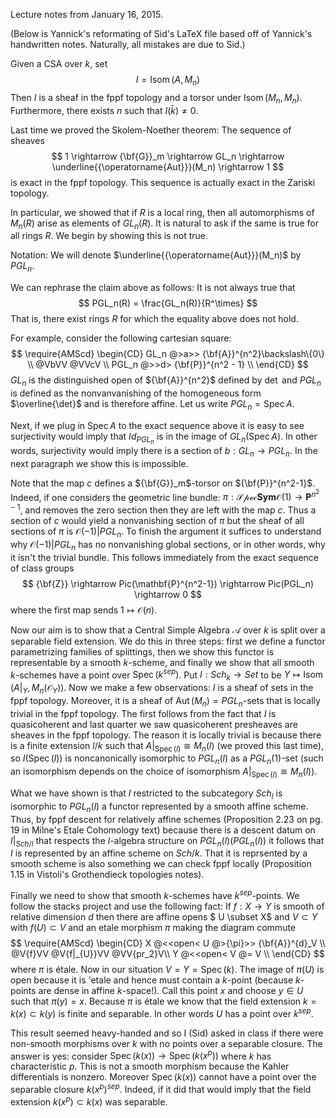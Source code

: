 Lecture notes from January 16, 2015.

(Below is Yannick's reformating of Sid's LaTeX file based off of Yannick's handwritten notes.  Naturally, all mistakes are due to Sid.)

Given a CSA over $k$, set
$$
I = {\operatorname{Isom}}(A, M_n)
$$
Then $I$ is a sheaf in the fppf topology and a torsor under ${\operatorname{Isom}}(M_n, M_n)$.  Furthermore, there exists $n$ such that $I(\bar{k}) \neq 0$.

Last time we proved the Skolem-Noether theorem: The sequence of sheaves
$$
1 \rightarrow {\bf{G}}_m \rightarrow GL_n \rightarrow \underline{{\operatorname{Aut}}}(M_n) \rightarrow 1
$$
is exact in the fppf topology.  This sequence is actually exact in the Zariski topology.

In particular, we showed that if $R$ is a local ring, then all automorphisms of $M_n(R)$ arise as elements of $GL_n(R)$.  It is natural to ask if the same is true for all rings $R$.  We begin by showing this is not true.

Notation: We will denote $\underline{{\operatorname{Aut}}}(M_n)$ by $PGL_n$.

We can rephrase the claim above as follows: It is not always true that
$$
PGL_n(R) = \frac{GL_n(R)}{R^\times}
$$
That is, there exist rings $R$ for which the equality above does not hold.

For example, consider the following cartesian square:
$$
\require{AMScd} \begin{CD}
GL_n @>a>> {\bf{A}}^{n^2}\backslash\{0\} \\
@VbVV @VVcV \\
PGL_n @>>d> {\bf{P}}^{n^2 - 1} \\
\end{CD}
$$
$GL_n$ is the distinguished open of ${\bf{A}}^{n^2}$ defined by $\det$ and $PGL_n$ is defined as the nonvanvanishing of the homogeneous form $\overline{\det}$ and is therefore affine.  Let us write $PGL_n = {\operatorname{Spec}}A$.

Next, if we plug in ${\operatorname{Spec}}A$ to the exact sequence above it is easy to see surjectivity would imply that $Id_{PGL_n}$ is in the image of $GL_n({\operatorname{Spec}}A)$. In other words, surjectivity would imply there is a section of $b: GL_n \to PGL_n$. In the next paragraph we show this is impossible. 

Note that the map $c$ defines a ${\bf{G}}_m$-torsor on ${\bf{P}}^{n^2-1}$. Indeed, if one considers the geometric line bundle: $\pi: {\mathscr{Spec}}\mathbf{Sym}\mathcal{O}(1) \to \mathbf{P}^{n^2-1}$, and removes the zero section then they are left with the map $c$. Thus a section of $c$ would yield a nonvanishing section of $\pi$ but the sheaf of all sections of $\pi$ is $\mathcal{O}(-1)|{PGL_n}$. To finish the argument it suffices to understand why $\mathcal{O}(-1)|{PGL_n}$ has no nonvanishing global sections, or in other words, why it isn't the trivial bundle. This follows immediately from the exact sequence of class groups
$$
{\bf{Z}} \rightarrow Pic(\mathbf{P}^{n^2-1}) \rightarrow Pic(PGL_n) \rightarrow 0
$$
where the first map sends $1 \mapsto \mathcal{O}(n)$.

Now our aim is to show that a Central Simple Algebra $\mathcal{A}$ over $k$ is split over a separable field extension. We do this in three steps: first we define a functor parametrizing families of splittings, then we show this functor is representable by a smooth $k$-scheme, and finally we show that all smooth $k$-schemes have a point over ${\operatorname{Spec}}(k^{sep})$. Put $I: Sch_k \to Set$ to be $Y \mapsto {\operatorname{Isom}}(A|_Y, M_n(\mathcal{O}_Y))$. Now we make a few observations: $I$ is a sheaf of sets in the fppf topology. Moreover, it is a sheaf of ${\operatorname{Aut}}(M_n)=PGL_n$-sets that is locally trivial in the fppf topology. The first follows from the fact that $I$ is quasicoherent and last quarter we saw quasicoherent presheaves are sheaves in the fppf topology. The reason it is locally trivial is because there is a finite extension $l/k$ such that $A|_{{\operatorname{Spec}} (l)} \cong M_n(l)$ (we proved this last time), so $I({\operatorname{Spec}}(l))$ is noncanonically isomorphic to $PGL_n(l)$ as a $PGL_n(1)$-set (such an isomorphism depends on the choice of isomorphism $A|_{{\operatorname{Spec}} (l)} \cong M_n(l)$). 

What we have shown is that $I$ restricted to the subcategory $Sch_l$ is isomorphic to $PGL_n(l)$ a functor represented by a smooth affine scheme. Thus, by fppf descent for relatively affine schemes (Proposition 2.23 on pg. 19 in Milne's Etale Cohomology text) because there is a descent datum on $I|_{Sch/l}$ that respects the $l$-algebra structure on $PGL_n(l)(PGL_n(l))$ it follows that $I$ is represented by an affine scheme on $Sch/k$. That it is reprsented by a smooth scheme is also something we can check fppf locally (Proposition 1.15 in Vistoli's Grothendieck topologies notes).

Finally we need to show that smooth $k$-schemes have $k^{sep}$-points. We follow the stacks project and use the following fact: If $f: X \to Y$ is smooth of relative dimension $d$ then there are affine opens $ U \subset X$ and $V \subset Y$ with $f(U) \subset V$ and an etale morphism $\pi$ making the diagram commute
$$
\require{AMScd} \begin{CD}
X @<<open< U @>{\pi}>> {\bf{A}}^{d}_V \\
@V{f}VV @V{f|_{U}}VV @VV{pr_2}V\\
Y @<<open< V @= V \\
\end{CD}
$$
where $\pi$ is &eacute;tale. Now in our situation $V=Y= {\operatorname{Spec}}(k)$. The image of $\pi(U)$ is open because it is \'etale and hence must contain a $k$-point (because $k$-points are dense in affine $k$-space!). Call this point $x$ and choose $y \in U$ such that $\pi(y)=x$. Because $\pi$ is &eacute;tale we know that the field extension $k=k(x) \subset k(y)$ is finite and separable. In other words $U$ has a point over $k^{sep}$.

This result seemed heavy-handed and so I (Sid) asked in class if there were non-smooth morphisms over $k$ with no points over a separable closure. The answer is yes: consider ${\operatorname{Spec}}(k(x)) \rightarrow {\operatorname{Spec}}(k(x^p))$ where $k$ has characteristic $p$. This is not a smooth morphism because the Kahler differentials is nonzero. Moreover ${\operatorname{Spec}}(k(x))$ cannot have a point over the separable closure $k(x^p)^{sep}$. Indeed, if it did that would imply that the field extension $k(x^p) \subset k(x)$ was separable. 
